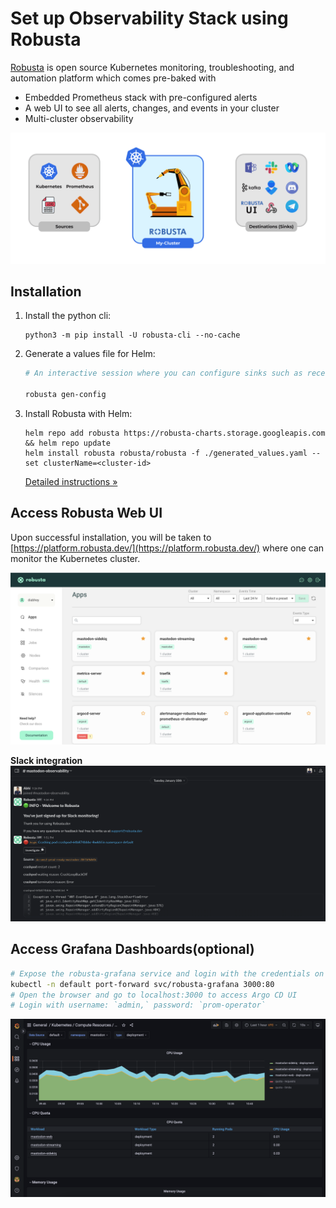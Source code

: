 # Set up Observability Stack using Robusta

[Robusta](https://github.com/robusta-dev/robusta) is open source Kubernetes monitoring, troubleshooting, and automation platform which comes pre-baked with

- Embedded Prometheus stack with pre-configured alerts
- A web UI to see all alerts, changes, and events in your cluster
- Multi-cluster observability

![pic-courtesy:robusta.dev](../docs/assets/robusta.gif)

## Installation

1. Install the python cli:

    ```commandline
    python3 -m pip install -U robusta-cli --no-cache
    ```

2. Generate a values file for Helm:

    ```bash
    # An interactive session where you can configure sinks such as receiving the alerts to a particular slack channel, etc. 

    robusta gen-config
    ```

3. Install Robusta with Helm:

    ```commandline
    helm repo add robusta https://robusta-charts.storage.googleapis.com && helm repo update
    helm install robusta robusta/robusta -f ./generated_values.yaml --set clusterName=<cluster-id>
    ```

    [Detailed instructions »](https://docs.robusta.dev/master/installation.html)

## Access Robusta Web UI

Upon successful installation, you will be taken to [https://platform.robusta.dev/](https://platform.robusta.dev/) where one can monitor the Kubernetes cluster.

![robusta-platform](../docs/assets/robusta-platform.png)

**Slack integration**
![robusta-slack](../docs/assets/robusta-slack.png)

## Access Grafana Dashboards(optional)

```bash
# Expose the robusta-grafana service and login with the credentials on localhost:3000
kubectl -n default port-forward svc/robusta-grafana 3000:80
# Open the browser and go to localhost:3000 to access Argo CD UI
# Login with username: `admin,` password: `prom-operator`
```

![robusta-grafana](../docs/assets/robusta-grafana.png)
